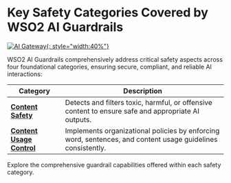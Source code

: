 # Key Safety Categories Covered by WSO2 AI Guardrails

[![AI Gateway]({{base_path}}/assets/img/learn/ai-gateway/ai-guardrail-safety-categories.png){: style="width:40%"}]({{base_path}}/assets/img/learn/ai-gateway/ai-guardrail-safety-categories.png)

WSO2 AI Guardrails comprehensively address critical safety aspects across four foundational categories, ensuring secure, compliant, and reliable AI interactions:

| Category                  | Description                                                                                   |
|---------------------------|-----------------------------------------------------------------------------------------------|
| [**Content Safety**](../safety-categories/content-safety.md)       | Detects and filters toxic, harmful, or offensive content to ensure safe and appropriate AI outputs.             |
| [**Content Usage Control**](../safety-categories/content-usage-control.md) | Implements organizational policies by enforcing word, sentences, and content usage guidelines consistently.    |

Explore the comprehensive guardrail capabilities offered within each safety category.
